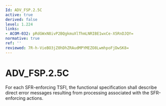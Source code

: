 ```yaml
---
Id: ADV_FSP.2.5C
active: true
derived: false
level: 1.224
links:
- ACOM-032: pRdGWxN8ivP2BQgkmuXlThmLNRIBE1wxCe-X5RnDJQY=
normative: true
ref: ''
reviewed: 7R-h-VieBO3jZ0hDhZRAudMPYMEZO8LwmhpoFjDwSK8=
---
```


# ADV_FSP.2.5C

For each SFR-enforcing TSFI, the functional specification shall describe direct error messages resulting from processing associated with the SFR-enforcing actions.